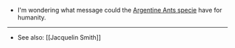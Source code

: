 - I'm wondering what message could the [Argentine Ants specie](https://www.youtube.com/watch?v=cqECNYmM23A) have for humanity.
- ---
- See also: [[Jacquelin Smith]]